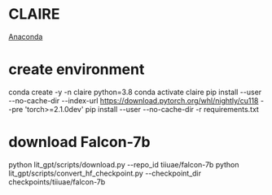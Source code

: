 # CLAIRE

[Anaconda](https://repo.anaconda.com/archive/Anaconda3-2023.03-1-Linux-x86_64.sh)


# create environment
conda create -y -n claire python=3.8
conda activate claire
pip install --user --no-cache-dir --index-url https://download.pytorch.org/whl/nightly/cu118 --pre 'torch>=2.1.0dev'
pip install --user --no-cache-dir -r requirements.txt

# download Falcon-7b
python lit_gpt/scripts/download.py --repo_id tiiuae/falcon-7b
python lit_gpt/scripts/convert_hf_checkpoint.py --checkpoint_dir checkpoints/tiiuae/falcon-7b


